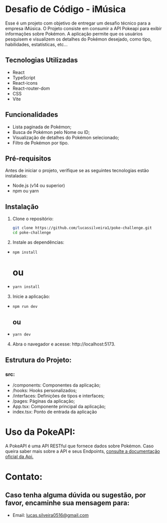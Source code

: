 # Desafio de Código - iMúsica

Esse é um projeto com objetivo de entregar um desafio técnico para a empresa iMúsica.
O Projeto consiste em consumir a API Pokeapi para exibir informações sobre Pokémon. A aplicação permite que os usuários pesquisem e visualizem os detalhes do Pokémon desejado, como tipo, habilidades, estatísticas, etc...

## Tecnologias Utilizadas

-   React
-   TypeScript
-   React-icons
-   React-router-dom
-   CSS
-   Vite

## Funcionalidades

-   Lista paginada de Pokémon;
-   Busca de Pokémon pelo Nome ou ID;
-   Visualização de detalhes do Pokémon selecionado;
-   Filtro de Pokémon por tipo.

## Pré-requisitos

Antes de iniciar o projeto, verifique se as seguintes tecnologias estão instaladas:

-   Node.js (v14 ou superior)
-   npm ou yarn

## Instalação

1. Clone o repositório:

    ```bash
    git clone https://github.com/lucassilveira1/poke-challenge.git
    cd poke-challenge

    ```

2. Instale as dependências:

-   ```bash
    npm install
    ```

    # ou

-   ```bash
    yarn install
    ```

3. Inicie a aplicação:

-   ```bash
    npm run dev
    ```

    ## ou

-   ```bash
    yarn dev
    ```

4. Abra o navegador e acesse: http://localhost:5173.

## Estrutura do Projeto:

### src:

-   /components: Componentes da aplicação;
-   /hooks: Hooks personalizados;
-   /interfaces: Definições de tipos e interfaces;
-   /pages: Páginas da aplicação;
-   App.tsx: Componente principal da aplicação;
-   index.tsx: Ponto de entrada da aplicação

# Uso da PokeAPI:

A PokeAPI é uma API RESTful que fornece dados sobre Pokémon. Caso queira saber mais sobre a API e seus Endpoints, <a href="https://pokeapi.co/">consulte a documentação oficial da Api.</a>

# Contato:

## Caso tenha alguma dúvida ou sugestão, por favor, encaminhe sua mensagem para:

-   Email: lucas.silveira0516@gmail.com
